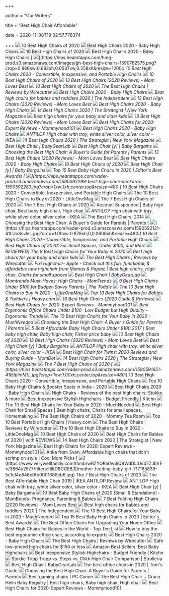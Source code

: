+++
        
author = "Our Writers"
        
title = "Best High Chair Affordable"
        
date = 2020-11-08T19:32:57.778374
        
+++
[ ![](https://res.cloudinary.com/babylist/image/upload/f_auto,q_auto:best,c_scale/v1584597701/Best-of-high-chairs-2020-pin_glxmjb.jpg)](https://res.cloudinary.com/babylist/image/upload/f_auto,q_auto:best,c_scale/v1584597701/Best-of-high-chairs-2020-pin_glxmjb.jpg) 10 Best High Chairs of 2020
[ ![](http://images.agoramedia.com/wte3.0/gcms/Best-High-Chairs-2020-722x406.jpg?width=414)](http://images.agoramedia.com/wte3.0/gcms/Best-High-Chairs-2020-722x406.jpg?width=414) Best High Chairs 2020 - Baby High Chairs
[ ![](https://images.ctfassets.net/50gzycvace50/10Di9Xumus0hDGokTN7Xr0/acefce2919dc5af2ed26df64e76f70b9/Screen_Shot_2019-01-29_at_12.05.41_PM.png)](https://images.ctfassets.net/50gzycvace50/10Di9Xumus0hDGokTN7Xr0/acefce2919dc5af2ed26df64e76f70b9/Screen_Shot_2019-01-29_at_12.05.41_PM.png) 10 Best High Chairs of 2020
[ ![](https://images.agoramedia.com/wte3.0/gcms/Peg-Perego-Siesta-High-Chair-Editors-Choice.jpg)](https://images.agoramedia.com/wte3.0/gcms/Peg-Perego-Siesta-High-Chair-Editors-Choice.jpg) Best High Chairs 2020 - Baby High Chairs
[ ![](https://hips.hearstapps.com/hmg-prod.s3.amazonaws.com/images/gh-best-high-chairs-1590782575.png?crop=0.886xw:0.682xh;0.0537xw,0.258xh&resize=1200:*)](https://hips.hearstapps.com/hmg-prod.s3.amazonaws.com/images/gh-best-high-chairs-1590782575.png?crop=0.886xw:0.682xh;0.0537xw,0.258xh&resize=1200:*) 10 Best High Chairs 2020 - Convertible, Inexpensive, and Portable High  Chairs
[ ![](https://images.ctfassets.net/50gzycvace50/1xMcZmxWi8yudIF69o2TzA/eca3f9a95006490a19b338b1095936c1/baby-jogger-city-bistro-high-chair-photo.jpg)](https://images.ctfassets.net/50gzycvace50/1xMcZmxWi8yudIF69o2TzA/eca3f9a95006490a19b338b1095936c1/baby-jogger-city-bistro-high-chair-photo.jpg) 10 Best High Chairs of 2020
[ ![](https://m.media-amazon.com/images/I/41eXLZbAKuL.jpg)](https://m.media-amazon.com/images/I/41eXLZbAKuL.jpg) 13 Best High Chairs (2020 Reviews) - Mom Loves Best
[ ![](https://images.ctfassets.net/50gzycvace50/d13d2104d639c358bbd4b769e66c6b1ad06c62bea3b41a93ae934b528cc5c7c2/6bf1ee68044409d5a443a68d0930b97e/d13d2104d639c358bbd4b769e66c6b1ad06c62bea3b41a93ae934b528cc5c7c2.png?fl=progressive&fm=jpg&bg=rgb:f9f9f9&w=620&h=620)](https://images.ctfassets.net/50gzycvace50/d13d2104d639c358bbd4b769e66c6b1ad06c62bea3b41a93ae934b528cc5c7c2/6bf1ee68044409d5a443a68d0930b97e/d13d2104d639c358bbd4b769e66c6b1ad06c62bea3b41a93ae934b528cc5c7c2.png?fl=progressive&fm=jpg&bg=rgb:f9f9f9&w=620&h=620) 10 Best High Chairs of 2020
[ ![](https://cdn.thewirecutter.com/wp-content/uploads/2017/07/high-chairs-lowres-4207.jpg)](https://cdn.thewirecutter.com/wp-content/uploads/2017/07/high-chairs-lowres-4207.jpg) The Best High Chairs | Reviews by Wirecutter
[ ![](https://images.agoramedia.com/wte3.0/gcms/wte-awards-2019-mom-pick-Graco-Table2Table-Premier-Fold-7-in-1-Highchair.jpg)](https://images.agoramedia.com/wte3.0/gcms/wte-awards-2019-mom-pick-Graco-Table2Table-Premier-Fold-7-in-1-Highchair.jpg) Best High Chairs 2020 - Baby High Chairs
[ ![](https://static.independent.co.uk/s3fs-public/thumbnails/image/2020/04/02/17/best-high-chairs-baby-toddler-indybest.jpg?width=982&height=726)](https://static.independent.co.uk/s3fs-public/thumbnails/image/2020/04/02/17/best-high-chairs-baby-toddler-indybest.jpg?width=982&height=726) Best high chairs for babies and toddlers 2020 | The Independent
[ ![](https://m.media-amazon.com/images/I/310SRTon0RL.jpg)](https://m.media-amazon.com/images/I/310SRTon0RL.jpg) 13 Best High Chairs (2020 Reviews) - Mom Loves Best
[ ![](https://images.agoramedia.com/wte3.0/gcms/4moms-high-Chair-black.jpg)](https://images.agoramedia.com/wte3.0/gcms/4moms-high-Chair-black.jpg) Best High Chairs 2020 - Baby High Chairs
[ ![](https://pyxis.nymag.com/v1/imgs/660/5af/d7682babb9e53c05f9930de875127add3d.rdeep-vertical.w245.jpg)](https://pyxis.nymag.com/v1/imgs/660/5af/d7682babb9e53c05f9930de875127add3d.rdeep-vertical.w245.jpg) 14 Best High Chairs 2020 | The Strategist | New York Magazine
[ ![](https://www.telegraph.co.uk/content/dam/recommended/2019/02/27/best-high-chairs_for-kids_summary_trans_NvBQzQNjv4BqqVzuuqpFlyLIwiB6NTmJwfSVWeZ_vEN7c6bHu2jJnT8.png)](https://www.telegraph.co.uk/content/dam/recommended/2019/02/27/best-high-chairs_for-kids_summary_trans_NvBQzQNjv4BqqVzuuqpFlyLIwiB6NTmJwfSVWeZ_vEN7c6bHu2jJnT8.png) Best high chairs for your baby and older kids
[ ![](https://m.media-amazon.com/images/I/41NbWcvO0uL.jpg)](https://m.media-amazon.com/images/I/41NbWcvO0uL.jpg) 13 Best High Chairs (2020 Reviews) - Mom Loves Best
[ ![](https://mommyhood101.com/images/oxo-tot-sprout-high-chair.jpg)](https://mommyhood101.com/images/oxo-tot-sprout-high-chair.jpg) Best High Chairs for 2020: Expert Reviews - Mommyhood101
[ ![](https://images.agoramedia.com/wte3.0/gcms/Oribel-Cocoon-3-Stage-Easy-Clean.jpg)](https://images.agoramedia.com/wte3.0/gcms/Oribel-Cocoon-3-Stage-Easy-Clean.jpg) Best High Chairs 2020 - Baby High Chairs
[ ![](https://www.ikea.com/us/en/images/products/antilop-high-chair-with-tray-white-silver-color__0727481_PE735706_S5.JPG)](https://www.ikea.com/us/en/images/products/antilop-high-chair-with-tray-white-silver-color__0727481_PE735706_S5.JPG) ANTILOP High chair with tray, white silver color, silver color - IKEA
[ ![](https://pyxis.nymag.com/v1/imgs/e49/183/0641e5caf2ba9388b7e30f267a3895cc5c.rdeep-vertical.w245.jpg)](https://pyxis.nymag.com/v1/imgs/e49/183/0641e5caf2ba9388b7e30f267a3895cc5c.rdeep-vertical.w245.jpg) 14 Best High Chairs 2020 | The Strategist | New York Magazine
[ ![](https://bgl-i48k9hqubvkf8lnt.stackpathdns.com/photos/1/85/319569_13545_M.jpg)](https://bgl-i48k9hqubvkf8lnt.stackpathdns.com/photos/1/85/319569_13545_M.jpg) Best High Chair | BabyGearLab
[ ![](https://www.babybargains.com/wp-content/uploads/2016/10/blossomlarge-450x450.jpg)](https://www.babybargains.com/wp-content/uploads/2016/10/blossomlarge-450x450.jpg) Best High Chair [y] | Baby Bargains
[ ![](https://imagesvc.meredithcorp.io/v3/mm/image?url=https%3A%2F%2Fstatic.onecms.io%2Fwp-content%2Fuploads%2Fsites%2F38%2F2020%2F01%2Fgraco-simple-switch.jpg)](https://imagesvc.meredithcorp.io/v3/mm/image?url=https%3A%2F%2Fstatic.onecms.io%2Fwp-content%2Fuploads%2Fsites%2F38%2F2020%2F01%2Fgraco-simple-switch.jpg) Choosing the Best High Chair: A Buyer's Guide for Parents | Parents
[ ![](https://m.media-amazon.com/images/I/41NgWlAd8eL.jpg)](https://m.media-amazon.com/images/I/41NgWlAd8eL.jpg) 13 Best High Chairs (2020 Reviews) - Mom Loves Best
[ ![](https://images.agoramedia.com/wte3.0/gcms/Bloom-Fresco-Contempoarary-High-Chair-Frame-Only.jpg)](https://images.agoramedia.com/wte3.0/gcms/Bloom-Fresco-Contempoarary-High-Chair-Frame-Only.jpg) Best High Chairs 2020 - Baby High Chairs
[ ![](https://images.ctfassets.net/50gzycvace50/59icNHAUvxJ4dsTTPYox5i/ded83c5793f9fc219f68c06dc0034f26/1_319628_product.png?fl=progressive&fm=jpg&bg=rgb:f9f9f9&w=620&h=620)](https://images.ctfassets.net/50gzycvace50/59icNHAUvxJ4dsTTPYox5i/ded83c5793f9fc219f68c06dc0034f26/1_319628_product.png?fl=progressive&fm=jpg&bg=rgb:f9f9f9&w=620&h=620) 10 Best High Chairs of 2020
[ ![](https://www.babybargains.com/wp-content/uploads/2016/10/cosco-simple-fold-high-chair.jpg)](https://www.babybargains.com/wp-content/uploads/2016/10/cosco-simple-fold-high-chair.jpg) Best High Chair [y] | Baby Bargains
[ ![](https://spacemazing.com/wp-content/uploads/2019/12/Baby-High-Chair-Wooden-High-Chair-with-Removable-Tray-and-Adjustable-Legs-for-BabyInfantsToddlers-e1582378605739.jpg)](https://spacemazing.com/wp-content/uploads/2019/12/Baby-High-Chair-Wooden-High-Chair-with-Removable-Tray-and-Adjustable-Legs-for-BabyInfantsToddlers-e1582378605739.jpg) Top 15 Best Baby High Chairs in 2020 | Editor's Best Awards!
[ ![](https://hips.hearstapps.com/vader-prod.s3.amazonaws.com/1590592299-best-high-chair-keekaroo-1590592283.jpg?crop=1xw:1xh;center,top&resize=480:*)](https://hips.hearstapps.com/vader-prod.s3.amazonaws.com/1590592299-best-high-chair-keekaroo-1590592283.jpg?crop=1xw:1xh;center,top&resize=480:*) 10 Best High Chairs 2020 - Convertible, Inexpensive, and Portable High  Chairs
[ ![](https://littleonemag.com/wp-content/uploads/2020/04/High-Chairs-530x350.jpg)](https://littleonemag.com/wp-content/uploads/2020/04/High-Chairs-530x350.jpg) The 10 Best High Chairs to Buy in 2020 - LittleOneMag
[ ![](https://www.verywellfamily.com/thmb/yFBjh4b6xTRRksbpO4nl4SuJL0A=/2000x2000/filters:no_upscale():max_bytes(150000):strip_icc()/b5179f0c-24b0-4c74-a10e-2a7c0032e4bb_1.c3b6f7ca5369548ac8a34cb8490288c7-aef746521d5a416ab98e0d259a7c8fb0.jpeg)](https://www.verywellfamily.com/thmb/yFBjh4b6xTRRksbpO4nl4SuJL0A=/2000x2000/filters:no_upscale():max_bytes(150000):strip_icc()/b5179f0c-24b0-4c74-a10e-2a7c0032e4bb_1.c3b6f7ca5369548ac8a34cb8490288c7-aef746521d5a416ab98e0d259a7c8fb0.jpeg) The 7 Best High Chairs of 2020
[ ![](https://www.verywellfamily.com/thmb/CnbBiHkNN2hd6RPd8hWsLxHl97M=/1474x1474/smart/filters:no_upscale()/ScreenShot2020-03-03at3.39.26PM-f72aed31d8f54d508236eead3db327e7.png)](https://www.verywellfamily.com/thmb/CnbBiHkNN2hd6RPd8hWsLxHl97M=/1474x1474/smart/filters:no_upscale()/ScreenShot2020-03-03at3.39.26PM-f72aed31d8f54d508236eead3db327e7.png) The 7 Best High Chairs of 2020
[ ![](https://i.pinimg.com/originals/9b/37/19/9b3719118028bd5c5241521f20813c14.jpg)](https://i.pinimg.com/originals/9b/37/19/9b3719118028bd5c5241521f20813c14.jpg) Account Suspended | Baby high chair, Best baby high chair, High chair
[ ![](https://www.ikea.com/us/en/images/products/antilop-high-chair-with-tray-white-silver-color__0873755_PE613159_S5.JPG?f=s)](https://www.ikea.com/us/en/images/products/antilop-high-chair-with-tray-white-silver-color__0873755_PE613159_S5.JPG?f=s) ANTILOP High chair with tray, white silver color, silver color - IKEA
[ ![](https://www.momtastic.com/assets/uploads/2014/05/highchair-01.jpg)](https://www.momtastic.com/assets/uploads/2014/05/highchair-01.jpg) The Best High Chairs: 2014
[ ![](https://imagesvc.meredithcorp.io/v3/mm/image?url=https%3A%2F%2Fstatic.onecms.io%2Fwp-content%2Fuploads%2Fsites%2F38%2F2020%2F01%2Fingenuity-trio.jpg)](https://imagesvc.meredithcorp.io/v3/mm/image?url=https%3A%2F%2Fstatic.onecms.io%2Fwp-content%2Fuploads%2Fsites%2F38%2F2020%2F01%2Fingenuity-trio.jpg) Choosing the Best High Chair: A Buyer's Guide for Parents | Parents
[ ![](https://hips.hearstapps.com/vader-prod.s3.amazonaws.com/1590592121-41LUo8svleL.jpg?crop=1.00xw:0.878xh;0,0.0600xh&resize=480:*)](https://hips.hearstapps.com/vader-prod.s3.amazonaws.com/1590592121-41LUo8svleL.jpg?crop=1.00xw:0.878xh;0,0.0600xh&resize=480:*) 10 Best High Chairs 2020 - Convertible, Inexpensive, and Portable High  Chairs
[ ![](https://post.greatist.com/wp-content/uploads/2020/06/Best_High_Chairs_732x549.png)](https://post.greatist.com/wp-content/uploads/2020/06/Best_High_Chairs_732x549.png) Best High Chairs of 2020: For Small Spaces, Under $100, and More
[ ![](https://dontbuythischair.com/wp-content/uploads/2018/02/best-value-evenflo-high-chair-dottie-1-300x300.jpg)](https://dontbuythischair.com/wp-content/uploads/2018/02/best-value-evenflo-high-chair-dottie-1-300x300.jpg) REVIEWED] The 8 Best High Chairs for Your Baby in 2020
[ ![](https://www.telegraph.co.uk/content/dam/recommended/2019/02/27/Evomove-Nomi_high-chair_secondary_trans_NvBQzQNjv4BqqVzuuqpFlyLIwiB6NTmJwfSVWeZ_vEN7c6bHu2jJnT8.png)](https://www.telegraph.co.uk/content/dam/recommended/2019/02/27/Evomove-Nomi_high-chair_secondary_trans_NvBQzQNjv4BqqVzuuqpFlyLIwiB6NTmJwfSVWeZ_vEN7c6bHu2jJnT8.png) Best high chairs for your baby and older kids
[ ![](https://d1b5h9psu9yexj.cloudfront.net/19980/BabyBj--rn-High-Chair_20180214-151900_full.jpg)](https://d1b5h9psu9yexj.cloudfront.net/19980/BabyBj--rn-High-Chair_20180214-151900_full.jpg) The Best High Chairs | Reviews by Wirecutter
[ ![](https://i.pinimg.com/originals/a6/af/0a/a6af0ab3420436476d3c8c9147a5fc18.jpg)](https://i.pinimg.com/originals/a6/af/0a/a6af0ab3420436476d3c8c9147a5fc18.jpg) Pixi Highchair- Apple - Check out this fun, functional, & affordable new  highchair from Mamas & Papas! | Best high chairs, High chair, Chairs for  small spaces
[ ![](https://bgl-i48k9hqubvkf8lnt.stackpathdns.com/photos/1/89/319931_4991_L2.jpg)](https://bgl-i48k9hqubvkf8lnt.stackpathdns.com/photos/1/89/319931_4991_L2.jpg) Best High Chair | BabyGearLab
[ ![](https://www.momtrends.com/.image/t_share/MTUxMzAzNjkxNDgyODk5NjQ4/momtrends-must-have-best-affordable-wooden-high-chair---keekaroo-height-right.jpg)](https://www.momtrends.com/.image/t_share/MTUxMzAzNjkxNDgyODk5NjQ4/momtrends-must-have-best-affordable-wooden-high-chair---keekaroo-height-right.jpg) Momtrends Must-Haves: High Chairs - MomTrends
[ ![](https://www.thetoddle.com/wp-content/uploads/2017/10/Best-Highchairs-Under-100-Ikea-Antilop.png)](https://www.thetoddle.com/wp-content/uploads/2017/10/Best-Highchairs-Under-100-Ikea-Antilop.png) 9 Best High Chairs Under $100 for Budget-Savvy Parents | The Toddle
[ ![](https://littleonemag.com/wp-content/uploads/2020/04/814nN3V7aL._SL1500_-400x400.jpg)](https://littleonemag.com/wp-content/uploads/2020/04/814nN3V7aL._SL1500_-400x400.jpg) The 10 Best High Chairs to Buy in 2020 - LittleOneMag
[ ![](https://heavy.com/wp-content/uploads/2017/04/chicco-stack-high-chair-in-kiwi.jpg?quality=65&strip=all)](https://heavy.com/wp-content/uploads/2017/04/chicco-stack-high-chair-in-kiwi.jpg?quality=65&strip=all) Top 10 Best High Chairs for Babies & Toddlers | Heavy.com
[ ![](https://wetheparents.org/wp-content/uploads/2018/07/41NgzM0BR2BL.jpg)](https://wetheparents.org/wp-content/uploads/2018/07/41NgzM0BR2BL.jpg) 10 Best High Chairs (2020 Guide & Reviews)
[ ![](https://mommyhood101.com/images/boonflairhighchair.jpg)](https://mommyhood101.com/images/boonflairhighchair.jpg) Best High Chairs for 2020: Expert Reviews - Mommyhood101
[ ![](http://ergonomictrends.com/wp-content/uploads/2018/04/best-ergonomic-office-chairs-under-100-reviews.jpg)](http://ergonomictrends.com/wp-content/uploads/2018/04/best-ergonomic-office-chairs-under-100-reviews.jpg) Best Ergonomic Office Chairs Under $100- Low Budget but High Quality -  Ergonomic Trends
[ ![](https://mk0muchneededonc94iq.kinstacdn.com/wp-content/uploads/2020/04/Cosco-Simple-Fold-Deluxe-High-Chair-List-1.jpg)](https://mk0muchneededonc94iq.kinstacdn.com/wp-content/uploads/2020/04/Cosco-Simple-Fold-Deluxe-High-Chair-List-1.jpg) The 10 Best High Chairs for Your Baby in 2020 - MuchNeeded
[ ![](https://imagesvc.meredithcorp.io/v3/mm/image?url=https%3A%2F%2Fstatic.onecms.io%2Fwp-content%2Fuploads%2Fsites%2F38%2F2020%2F01%2F4moms-chair.jpg)](https://imagesvc.meredithcorp.io/v3/mm/image?url=https%3A%2F%2Fstatic.onecms.io%2Fwp-content%2Fuploads%2Fsites%2F38%2F2020%2F01%2F4moms-chair.jpg) Choosing the Best High Chair: A Buyer's Guide for Parents | Parents
[ ![](https://i.pinimg.com/736x/87/92/c4/8792c4bd71dd8bd990fca31e1d386ab2.jpg)](https://i.pinimg.com/736x/87/92/c4/8792c4bd71dd8bd990fca31e1d386ab2.jpg) 5 Best Affordable Baby High Chairs Under $100 2017 | Best baby high chair,  Baby high chair, Fisher price baby
[ ![](https://images.ctfassets.net/50gzycvace50/e4272006301118c398306a52b402a810e6aab75fa025cd1d73c85c8cb07e0e3c/d010123be3f325f8232b8120594f8271/e4272006301118c398306a52b402a810e6aab75fa025cd1d73c85c8cb07e0e3c.png?fl=progressive&fm=jpg&bg=rgb:f9f9f9&w=620&h=620)](https://images.ctfassets.net/50gzycvace50/e4272006301118c398306a52b402a810e6aab75fa025cd1d73c85c8cb07e0e3c/d010123be3f325f8232b8120594f8271/e4272006301118c398306a52b402a810e6aab75fa025cd1d73c85c8cb07e0e3c.png?fl=progressive&fm=jpg&bg=rgb:f9f9f9&w=620&h=620) 10 Best High Chairs of 2020
[ ![](https://m.media-amazon.com/images/I/31b1EB3+0SL.jpg)](https://m.media-amazon.com/images/I/31b1EB3+0SL.jpg) 13 Best High Chairs (2020 Reviews) - Mom Loves Best
[ ![](https://www.babybargains.com/wp-content/uploads/2016/10/Fisher-Price-Space-Saver-1.jpg)](https://www.babybargains.com/wp-content/uploads/2016/10/Fisher-Price-Space-Saver-1.jpg) Best High Chair [y] | Baby Bargains
[ ![](https://www.ikea.com/us/en/images/products/antilop-high-chair-with-tray-white-silver-color__0873659_PE613169_S5.JPG?f=s)](https://www.ikea.com/us/en/images/products/antilop-high-chair-with-tray-white-silver-color__0873659_PE613169_S5.JPG?f=s) ANTILOP High chair with tray, white silver color, silver color - IKEA
[ ![](https://cdn.shortpixel.ai/client/q_glossy,ret_img,w_490,h_1000/https://www.momdot.com/wp-content/uploads/2018/12/Best-High-Chair-for-Twins-735x1500-490x1000.jpg)](https://cdn.shortpixel.ai/client/q_glossy,ret_img,w_490,h_1000/https://www.momdot.com/wp-content/uploads/2018/12/Best-High-Chair-for-Twins-735x1500-490x1000.jpg) Best High Chair for Twins: 2020 Reviews and Buying Guide - MomDot
[ ![](https://pyxis.nymag.com/v1/imgs/930/b58/b5c305e2a285b26116fa96ef862995fa51.2x.rdeep-vertical.w245.jpg)](https://pyxis.nymag.com/v1/imgs/930/b58/b5c305e2a285b26116fa96ef862995fa51.2x.rdeep-vertical.w245.jpg) 14 Best High Chairs 2020 | The Strategist | New York Magazine
[ ![](https://m.media-amazon.com/images/I/41gHnKurB0L.jpg)](https://m.media-amazon.com/images/I/41gHnKurB0L.jpg) The 7 Best High Chairs of 2020
[ ![](https://hips.hearstapps.com/vader-prod.s3.amazonaws.com/1590591651-41l5IpImM1L.jpg?crop=1xw:1.00xh;center,top&resize=480:*)](https://hips.hearstapps.com/vader-prod.s3.amazonaws.com/1590591651-41l5IpImM1L.jpg?crop=1xw:1.00xh;center,top&resize=480:*) 10 Best High Chairs 2020 - Convertible, Inexpensive, and Portable High  Chairs
[ ![](https://cdn.cdnparenting.com/articles/2020/08/10152146/2694292a.jpg)](https://cdn.cdnparenting.com/articles/2020/08/10152146/2694292a.jpg) Top 10 Baby High Chairs & Booster Seats in India - 2020
[ ![](https://images.agoramedia.com/wte3.0/gcms/OXO-Tot-Sprout-Chair-Cover.jpg)](https://images.agoramedia.com/wte3.0/gcms/OXO-Tot-Sprout-Chair-Cover.jpg) Best High Chairs 2020 - Baby High Chairs
[ ![](https://www.lucieslist.com/wp-content/uploads/2014/04/high-chair-baby-featured.jpeg)](https://www.lucieslist.com/wp-content/uploads/2014/04/high-chair-baby-featured.jpeg) High Chairs - Reviews of the best high chairs: Stokke & more
[ ![](https://cdn.apartmenttherapy.info/image/upload/f_jpg,q_auto:eco,c_fill,g_auto,w_1500,ar_16:9/k%2Farchive%2Ff591cda91ff61903435193cdca0ca8661f1807f9)](https://cdn.apartmenttherapy.info/image/upload/f_jpg,q_auto:eco,c_fill,g_auto,w_1500,ar_16:9/k%2Farchive%2Ff591cda91ff61903435193cdca0ca8661f1807f9) Best Inexpensive Stylish Highchairs - Budget Friendly | Kitchn
[ ![](https://mk0muchneededonc94iq.kinstacdn.com/wp-content/uploads/2019/01/Top-10-Best-High-Chair-Reviews.jpg)](https://mk0muchneededonc94iq.kinstacdn.com/wp-content/uploads/2019/01/Top-10-Best-High-Chair-Reviews.jpg) The 10 Best High Chairs for Your Baby in 2020 - MuchNeeded
[ ![](https://i.pinimg.com/736x/d9/f9/e3/d9f9e39335fa4d9023826fc245cf7c7d.jpg)](https://i.pinimg.com/736x/d9/f9/e3/d9f9e39335fa4d9023826fc245cf7c7d.jpg) Best High Chair for Small Spaces | Best high chairs, Chairs for small  spaces, Homemaking
[ ![](https://www.mommytearoom.com/wp-content/uploads/2017/10/Stokke-Tripp-Trapp-Highchair.jpg)](https://www.mommytearoom.com/wp-content/uploads/2017/10/Stokke-Tripp-Trapp-Highchair.jpg) The Best High Chairs of 2020 - Mommy Tea Room
[ ![](https://heavy.com/wp-content/uploads/2017/04/fisher-price-healthy-care-booster-seat.jpg?quality=65&strip=all)](https://heavy.com/wp-content/uploads/2017/04/fisher-price-healthy-care-booster-seat.jpg?quality=65&strip=all) Top 10 Best Portable High Chairs | Heavy.com
[ ![](https://cdn.thewirecutter.com/wp-content/uploads/2017/07/high-chairs-lowres-4229.jpg)](https://cdn.thewirecutter.com/wp-content/uploads/2017/07/high-chairs-lowres-4229.jpg) The Best High Chairs | Reviews by Wirecutter
[ ![](https://littleonemag.com/wp-content/uploads/2020/04/71geQyBwB9L._SL1500_-400x400.jpg)](https://littleonemag.com/wp-content/uploads/2020/04/71geQyBwB9L._SL1500_-400x400.jpg) The 10 Best High Chairs to Buy in 2020 - LittleOneMag
[ ![](https://images.ctfassets.net/50gzycvace50/7d09ed0033c269584863bb8807f67aec0a013f78a169557b45147524e8b76bf8/a53840f6c59a37e6f6e294ebad46216a/7d09ed0033c269584863bb8807f67aec0a013f78a169557b45147524e8b76bf8.png?fl=progressive&fm=jpg&bg=rgb:f9f9f9&w=620&h=620)](https://images.ctfassets.net/50gzycvace50/7d09ed0033c269584863bb8807f67aec0a013f78a169557b45147524e8b76bf8/a53840f6c59a37e6f6e294ebad46216a/7d09ed0033c269584863bb8807f67aec0a013f78a169557b45147524e8b76bf8.png?fl=progressive&fm=jpg&bg=rgb:f9f9f9&w=620&h=620) 10 Best High Chairs of 2020
[ ![](https://babyslittleplace.com/wp-content/uploads/2019/01/Best-high-chairs-for-babies-Graco-Blossom-6-in-1-convertible-high-chair-Review.jpg)](https://babyslittleplace.com/wp-content/uploads/2019/01/Best-high-chairs-for-babies-Graco-Blossom-6-in-1-convertible-high-chair-Review.jpg) Best High Chairs for Babies of 2020 | with REVIEWS
[ ![](https://pyxis.nymag.com/v1/imgs/eae/4b3/3e376e56c3f2cdfb22fb83f90e1a8705e5-Abiie.2x.rsquare.w600.jpg)](https://pyxis.nymag.com/v1/imgs/eae/4b3/3e376e56c3f2cdfb22fb83f90e1a8705e5-Abiie.2x.rsquare.w600.jpg) 14 Best High Chairs 2020 | The Strategist | New York Magazine
[ ![](https://mommyhood101.com/images/oribelcocoon.jpg)](https://mommyhood101.com/images/oribelcocoon.jpg) Best High Chairs for 2020: Expert Reviews - Mommyhood101
[ ![](https://coolmompicks.com/wp-content/uploads/2013/11/ankachair3.jpg)](https://coolmompicks.com/wp-content/uploads/2013/11/ankachair3.jpg) Anka from Svan: Affordable high chairs that don't scrimp on style | Cool  Mom Picks
[ ![](https://www.verywellfamily.com/thmb/wRZYORa0w3iQ8WdDlJUs47ZJbVE=/3864x2577/filters:fill(DBCCE8,1)/mother-feeding-baby-girl-717165839-5c1cf4e846e0fb0001688eb6.jpg)](https://www.verywellfamily.com/thmb/wRZYORa0w3iQ8WdDlJUs47ZJbVE=/3864x2577/filters:fill(DBCCE8,1)/mother-feeding-baby-girl-717165839-5c1cf4e846e0fb0001688eb6.jpg) The 7 Best High Chairs of 2020
[ ![](https://babiesloveandlattes.com/wp-content/uploads/2019/01/IMG_3436-768x1024.jpeg)](https://babiesloveandlattes.com/wp-content/uploads/2019/01/IMG_3436-768x1024.jpeg) The Best Affordable High Chair 2019 | IKEA ANTILOP Review
[ ![](https://www.ikea.com/us/en/images/products/antilop-high-chair-with-tray-white-silver-color__0873777_PE613165_S5.JPG?f=s)](https://www.ikea.com/us/en/images/products/antilop-high-chair-with-tray-white-silver-color__0873777_PE613165_S5.JPG?f=s) ANTILOP High chair with tray, white silver color, silver color - IKEA
[ ![](https://www.babybargains.com/wp-content/uploads/2016/10/Prima-Pappa-high-chair.jpg)](https://www.babybargains.com/wp-content/uploads/2016/10/Prima-Pappa-high-chair.jpg) Best High Chair [y] | Baby Bargains
[ ![](https://mombonds.com/wp-content/uploads/2019/04/Best-Baby-High-Chairs.png)](https://mombonds.com/wp-content/uploads/2019/04/Best-Baby-High-Chairs.png) 10 Best Baby High Chairs of 2020 [Small & Standalone] - MomBonds-  Pregnancy, Parenting & Babies
[ ![](https://momlovesbest.com/wp-content/uploads/2017/09/Best-Folding-High-Chair-1.jpg)](https://momlovesbest.com/wp-content/uploads/2017/09/Best-Folding-High-Chair-1.jpg) 7 Best Folding High Chairs (2020 Reviews) - Mom Loves Best
[ ![](https://static.independent.co.uk/s3fs-public/thumbnails/image/2020/04/02/16/graco-swift-fold-high-chair.jpg?width=982&height=726)](https://static.independent.co.uk/s3fs-public/thumbnails/image/2020/04/02/16/graco-swift-fold-high-chair.jpg?width=982&height=726) Best high chairs for babies and toddlers 2020 | The Independent
[ ![](https://mk0muchneededonc94iq.kinstacdn.com/wp-content/uploads/2020/07/Graco-Table2Table-Premier-Fold-7-in-1-Convertible-High-Chair-List.jpg)](https://mk0muchneededonc94iq.kinstacdn.com/wp-content/uploads/2020/07/Graco-Table2Table-Premier-Fold-7-in-1-Convertible-High-Chair-List.jpg) The 10 Best High Chairs for Your Baby in 2020 - MuchNeeded
[ ![](https://spacemazing.com/wp-content/uploads/2019/12/Baby-High-Chair-Wooden-High-Chair-with-Removable-Tray-and-Adjustable-Legs-for-BabyInfantsToddlers-1-300x300.jpg)](https://spacemazing.com/wp-content/uploads/2019/12/Baby-High-Chair-Wooden-High-Chair-with-Removable-Tray-and-Adjustable-Legs-for-BabyInfantsToddlers-1-300x300.jpg) Top 15 Best Baby High Chairs in 2020 | Editor's Best Awards!
[ ![](https://specials-images.forbesimg.com/imageserve/5eea485bdb3b680006a1e736/960x0.jpg?cropX1=0&cropX2=800&cropY1=233&cropY2=766)](https://specials-images.forbesimg.com/imageserve/5eea485bdb3b680006a1e736/960x0.jpg?cropX1=0&cropX2=800&cropY1=233&cropY2=766) The Best Office Chairs For Upgrading Your Home Office
[ ![](https://www.mostfamouslist.com/wp-content/uploads/2015/06/Grow-with-me-affordable-fisher-price-high-chair.jpg)](https://www.mostfamouslist.com/wp-content/uploads/2015/06/Grow-with-me-affordable-fisher-price-high-chair.jpg) Best High Chairs for Babies in the World - Top Ten List
[ ![](https://media2.s-nbcnews.com/i/newscms/2020_25/3390893/ergonomic-office-chairs-kr-2x1-tease-200618_38008296185ce90fd52b401caf79df24.jpg)](https://media2.s-nbcnews.com/i/newscms/2020_25/3390893/ergonomic-office-chairs-kr-2x1-tease-200618_38008296185ce90fd52b401caf79df24.jpg) How to buy the best ergonomic office chair, according to experts
[ ![](https://images.agoramedia.com/wte3.0/gcms/Chicco-Polly-High-Chair-Lilla.jpg)](https://images.agoramedia.com/wte3.0/gcms/Chicco-Polly-High-Chair-Lilla.jpg) Best High Chairs 2020 - Baby High Chairs
[ ![](https://cdn.thewirecutter.com/wp-content/uploads/2017/07/high-chairs-lowres-4160.jpg)](https://cdn.thewirecutter.com/wp-content/uploads/2017/07/high-chairs-lowres-4160.jpg) The Best High Chairs | Reviews by Wirecutter
[ ![](https://www.consumerreports.org/etc/designs/news-archive/babies-kids/2013/04/222274-highchairs-mamasandpapas-juice-d-1-thumb-240xauto-6636.jpg)](https://www.consumerreports.org/etc/designs/news-archive/babies-kids/2013/04/222274-highchairs-mamasandpapas-juice-d-1-thumb-240xauto-6636.jpg) Safe low-priced high chairs for $150 or less
[ ![](https://images-na.ssl-images-amazon.com/images/I/61uqtCjGWqL._AC_UL200_SR200,200_.jpg)](https://images-na.ssl-images-amazon.com/images/I/61uqtCjGWqL._AC_UL200_SR200,200_.jpg) Amazon Best Sellers: Best Baby Highchairs
[ ![](https://cdn.apartmenttherapy.info/image/upload/v1559185035/k/archive/b45261ce6d4661f7031a1def977746633190d19c.jpg)](https://cdn.apartmenttherapy.info/image/upload/v1559185035/k/archive/b45261ce6d4661f7031a1def977746633190d19c.jpg) Best Inexpensive Stylish Highchairs - Budget Friendly | Kitchn
[ ![](https://cdn.shopify.com/s/files/1/1149/0150/articles/Blog_posts_and_content_pages_5_3405a3bf-4806-42c0-8994-d8233306c66d_1024x1024.png?v=1598065880)](https://cdn.shopify.com/s/files/1/1149/0150/articles/Blog_posts_and_content_pages_5_3405a3bf-4806-42c0-8994-d8233306c66d_1024x1024.png?v=1598065880) Stokke Tripp Trapp vs. Steps vs. Clikk High Chair Comparison | Strolleria
[ ![](https://bgl-i48k9hqubvkf8lnt.stackpathdns.com/photos/0/95/310577_11193_L.jpg)](https://bgl-i48k9hqubvkf8lnt.stackpathdns.com/photos/0/95/310577_11193_L.jpg) Best High Chair | BabyGearLab
[ ![](https://cdn.mos.cms.futurecdn.net/chg3AGHkpwVFcZeK26TKuA.jpg)](https://cdn.mos.cms.futurecdn.net/chg3AGHkpwVFcZeK26TKuA.jpg) The best office chairs in 2020 | Tom's Guide
[ ![](https://static.onecms.io/wp-content/uploads/sites/38/2019/10/02185457/smiling-bab-in-high-chair-503f94c1-e1579296133414.jpg)](https://static.onecms.io/wp-content/uploads/sites/38/2019/10/02185457/smiling-bab-in-high-chair-503f94c1-e1579296133414.jpg) Choosing the Best High Chair: A Buyer's Guide for Parents | Parents
[ ![](https://cdn.mos.cms.futurecdn.net/eTsGaLnVkpozHC9CqhA6dK.jpg)](https://cdn.mos.cms.futurecdn.net/eTsGaLnVkpozHC9CqhA6dK.jpg) Best gaming chairs | PC Gamer
[ ![](https://i.pinimg.com/736x/3e/35/09/3e35090dde8d9ffd925fd99fb9c608eb.jpg)](https://i.pinimg.com/736x/3e/35/09/3e35090dde8d9ffd925fd99fb9c608eb.jpg) The Best High Chair + Graco Hello Baby Registry | Best high chairs, Baby high  chair, High chair
[ ![](https://mommyhood101.com/images/stokke-tripp-trapp-high-chair.jpg)](https://mommyhood101.com/images/stokke-tripp-trapp-high-chair.jpg) Best High Chairs for 2020: Expert Reviews - Mommyhood101
